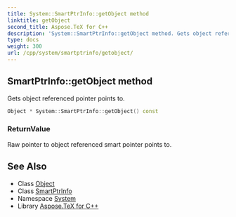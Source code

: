 ```yaml
---
title: System::SmartPtrInfo::getObject method
linktitle: getObject
second_title: Aspose.TeX for C++
description: 'System::SmartPtrInfo::getObject method. Gets object referenced pointer points to in C++.'
type: docs
weight: 300
url: /cpp/system/smartptrinfo/getobject/
---
```

## SmartPtrInfo::getObject method


Gets object referenced pointer points to.

```cpp
Object * System::SmartPtrInfo::getObject() const
```


### ReturnValue

Raw pointer to object referenced smart pointer points to.

## See Also

* Class [Object](../../object/)
* Class [SmartPtrInfo](../)
* Namespace [System](../../)
* Library [Aspose.TeX for C++](../../../)
